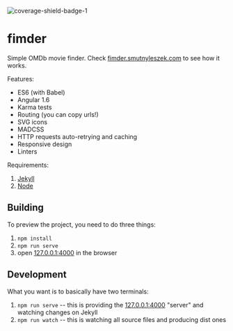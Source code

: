 ![coverage-shield-badge-1](https://img.shields.io/badge/coverage-95.85%25-brightgreen.svg)

# fimder

Simple OMDb movie finder. Check [fimder.smutnyleszek.com](https://fimder.smutnyleszek.com) to see how it works.

Features:

- ES6 (with Babel)
- Angular 1.6
- Karma tests
- Routing (you can copy urls!)
- SVG icons
- MADCSS
- HTTP requests auto-retrying and caching
- Responsive design
- Linters

Requirements:

1. [Jekyll](http://jekyllrb.com/)
2. [Node](https://nodejs.org)

## Building

To preview the project, you need to do three things:

1. `npm install`
2. `npm run serve`
3. open [127.0.0.1:4000](http://127.0.0.1:4000/) in the browser

## Development

What you want is to basically have two terminals:

1. `npm run serve` -- this is providing the [127.0.0.1:4000](http://127.0.0.1:4000/) "server" and watching changes on Jekyll
2. `npm run watch` -- this is watching all source files and producing dist ones

